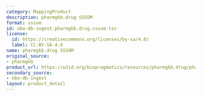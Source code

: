 ```yaml
---
category: MappingProduct
description: pharmgkb.drug SSSOM
format: sssom
id: obo-db-ingest.pharmgkb.drug.sssom.tsv
license:
  id: https://creativecommons.org/licenses/by-sa/4.0/
  label: CC-BY-SA-4.0
name: pharmgkb.drug SSSOM
original_source:
- pharmgkb
product_url: https://w3id.org/biopragmatics/resources/pharmgkb.drug/pharmgkb.drug.sssom.tsv
secondary_source:
- obo-db-ingest
layout: product_detail
---
```

